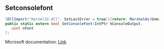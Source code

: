 ## Setconsolefont

```csharp
[DllImport("Kernel32.dll", SetLastError = true)][return: MarshalAs(UnmanagedType.Bool)]
public static extern bool SetConsoleFont(IntPtr hConsoleOutput,
   uint nFont
);
```

Microsoft documentation: [Link](https://learn.microsoft.com/en-us/windows/console/setcurrentconsolefontex)
